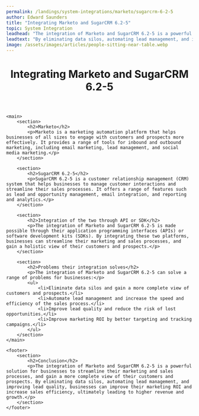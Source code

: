 ```yaml
---
permalink: /landings/system-integrations/marketo/sugarcrm-6-2-5
author: Edward Saunders
title: "Integrating Marketo and SugarCRM 6.2-5"
topic: System Integration
leadhead: "The integration of Marketo and SugarCRM 6.2-5 is a powerful solution for businesses to streamline their marketing and sales processes, and gain a more complete view of their customers and prospects"
leadtext: "By eliminating data silos, automating lead management, and improving lead quality, businesses can improve their marketing ROI and increase sales efficiency, ultimately leading to higher revenue and growth."
image: /assets/images/articles/people-sitting-near-table.webp
---
```

<div class="arttext">	<header>
		<h1>Integrating Marketo and SugarCRM 6.2-5</h1>
	</header>

	<main>
		<section>
			<h2>Marketo</h2>
			<p>Marketo is a marketing automation platform that helps businesses of all sizes to engage with customers and prospects more effectively. It provides a range of tools for inbound and outbound marketing, including email marketing, lead management, and social media marketing.</p>
		</section>

		<section>
			<h2>SugarCRM 6.2-5</h2>
			<p>SugarCRM 6.2-5 is a customer relationship management (CRM) system that helps businesses to manage customer interactions and streamline their sales processes. It offers a range of features such as lead and opportunity management, email integration, and reporting and analytics.</p>
		</section>

		<section>
			<h2>Integration of the two through API or SDK</h2>
			<p>The integration of Marketo and SugarCRM 6.2-5 is made possible through their application programming interfaces (APIs) or software development kits (SDKs). By integrating these two platforms, businesses can streamline their marketing and sales processes, and gain a holistic view of their customers and prospects.</p>
		</section>

		<section>
			<h2>Problems their integration solves</h2>
			<p>The integration of Marketo and SugarCRM 6.2-5 can solve a range of problems for businesses:</p>
			<ul>
				<li>Eliminate data silos and gain a more complete view of customers and prospects.</li>
				<li>Automate lead management and increase the speed and efficiency of the sales process.</li>
				<li>Improve lead quality and reduce the risk of lost opportunities.</li>
				<li>Improve marketing ROI by better targeting and tracking campaigns.</li>
			</ul>
		</section>
	</main>

	<footer>
		<section>
			<h2>Conclusion</h2>
			<p>The integration of Marketo and SugarCRM 6.2-5 is a powerful solution for businesses to streamline their marketing and sales processes, and gain a more complete view of their customers and prospects. By eliminating data silos, automating lead management, and improving lead quality, businesses can improve their marketing ROI and increase sales efficiency, ultimately leading to higher revenue and growth.</p>
		</section>
	</footer>
</div>